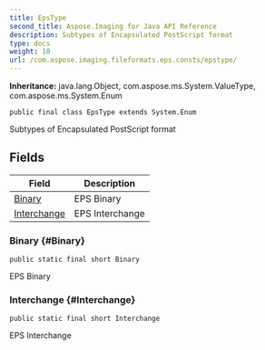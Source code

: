 ```yaml
---
title: EpsType
second_title: Aspose.Imaging for Java API Reference
description: Subtypes of Encapsulated PostScript format
type: docs
weight: 10
url: /com.aspose.imaging.fileformats.eps.consts/epstype/
---
```

**Inheritance:**
java.lang.Object, com.aspose.ms.System.ValueType, com.aspose.ms.System.Enum
```
public final class EpsType extends System.Enum
```

Subtypes of Encapsulated PostScript format
## Fields

| Field | Description |
| --- | --- |
| [Binary](#Binary) | EPS Binary |
| [Interchange](#Interchange) | EPS Interchange |
### Binary {#Binary}
```
public static final short Binary
```


EPS Binary

### Interchange {#Interchange}
```
public static final short Interchange
```


EPS Interchange

